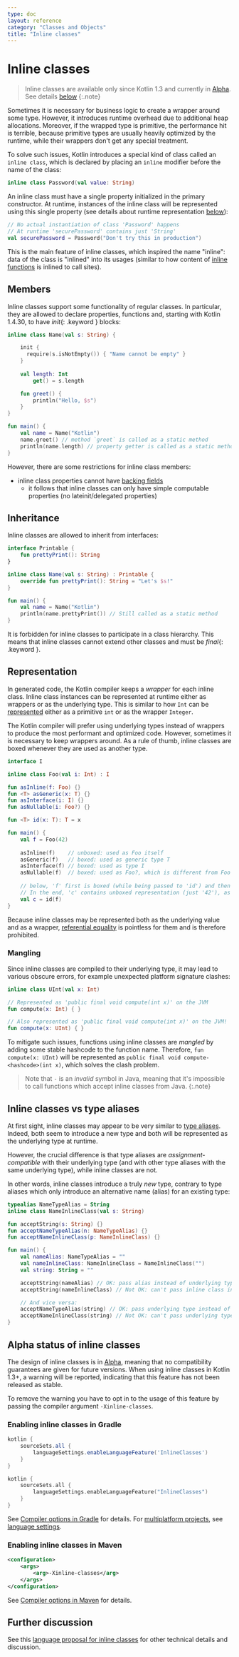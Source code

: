 ```yaml
---
type: doc
layout: reference
category: "Classes and Objects"
title: "Inline classes"
---
```


# Inline classes

> Inline classes are available only since Kotlin 1.3 and currently in [Alpha](evolution/components-stability.html). See details [below](#alpha-status-of-inline-classes)
{:.note}

Sometimes it is necessary for business logic to create a wrapper around some type. However, it introduces runtime overhead due to additional heap allocations. Moreover, if the wrapped type is primitive, the performance hit is terrible, because primitive types are usually heavily optimized by the runtime, while their wrappers don't get any special treatment. 

To solve such issues, Kotlin introduces a special kind of class called an `inline class`, which is declared by placing an `inline` modifier before the name of the class:

<div class="sample" markdown="1" theme="idea" data-highlight-only>

```kotlin
inline class Password(val value: String)
```  

</div>

An inline class must have a single property initialized in the primary constructor. At runtime, instances of the inline class will be represented using this single property (see details about runtime representation [below](#representation)):

<div class="sample" markdown="1" theme="idea" data-highlight-only>

```kotlin
// No actual instantiation of class 'Password' happens
// At runtime 'securePassword' contains just 'String'
val securePassword = Password("Don't try this in production") 
```

</div>

This is the main feature of inline classes, which inspired the name "inline": data of the class is "inlined" into its usages (similar to how content of [inline functions](inline-functions.html) is inlined to call sites).

## Members

Inline classes support some functionality of regular classes. In particular, they are allowed to declare properties, functions and, starting with Kotlin 1.4.30, to have *init*{: .keyword } blocks:

<div class="sample" markdown="1" theme="idea" data-min-compiler-version="1.3">

```kotlin
inline class Name(val s: String) {

    init {
      require(s.isNotEmpty()) { "Name cannot be empty" }
    }
    
    val length: Int
        get() = s.length

    fun greet() {
        println("Hello, $s")
    }
}    

fun main() {
    val name = Name("Kotlin")
    name.greet() // method `greet` is called as a static method
    println(name.length) // property getter is called as a static method
}
```

</div>

However, there are some restrictions for inline class members:
* inline class properties cannot have [backing fields](properties.html#backing-fields)
    * it follows that inline classes can only have simple computable properties (no lateinit/delegated properties)


## Inheritance

Inline classes are allowed to inherit from interfaces:

<div class="sample" markdown="1" theme="idea" data-min-compiler-version="1.3">

```kotlin
interface Printable {
    fun prettyPrint(): String
}

inline class Name(val s: String) : Printable {
    override fun prettyPrint(): String = "Let's $s!"
}    

fun main() {
    val name = Name("Kotlin")
    println(name.prettyPrint()) // Still called as a static method
}
```  

</div>

It is forbidden for inline classes to participate in a class hierarchy. This means that inline classes cannot extend other classes and must be *final*{: .keyword }.

## Representation

In generated code, the Kotlin compiler keeps a *wrapper* for each inline class. Inline class instances can be represented at runtime either as wrappers or as the underlying type. This is similar to how `Int` can be [represented](basic-types.html#representation) either as a primitive `int` or as the wrapper `Integer`.

The Kotlin compiler will prefer using underlying types instead of wrappers to produce the most performant and optimized code. However, sometimes it is necessary to keep wrappers around. As a rule of thumb, inline classes are boxed whenever they are used as another type.

<div class="sample" markdown="1" theme="idea" data-highlight-only>

```kotlin
interface I

inline class Foo(val i: Int) : I

fun asInline(f: Foo) {}
fun <T> asGeneric(x: T) {}
fun asInterface(i: I) {}
fun asNullable(i: Foo?) {}

fun <T> id(x: T): T = x

fun main() {
    val f = Foo(42) 
    
    asInline(f)    // unboxed: used as Foo itself
    asGeneric(f)   // boxed: used as generic type T
    asInterface(f) // boxed: used as type I
    asNullable(f)  // boxed: used as Foo?, which is different from Foo
    
    // below, 'f' first is boxed (while being passed to 'id') and then unboxed (when returned from 'id') 
    // In the end, 'c' contains unboxed representation (just '42'), as 'f' 
    val c = id(f)  
}
```  

</div>

Because inline classes may be represented both as the underlying value and as a wrapper, [referential equality](equality.html#referential-equality) is pointless for them and is therefore prohibited.

### Mangling

Since inline classes are compiled to their underlying type, it may lead to various obscure errors, for example unexpected platform signature clashes:

<div class="sample" markdown="1" theme="idea" data-highlight-only>

```kotlin
inline class UInt(val x: Int)

// Represented as 'public final void compute(int x)' on the JVM
fun compute(x: Int) { }

// Also represented as 'public final void compute(int x)' on the JVM!
fun compute(x: UInt) { }
```

</div>

To mitigate such issues, functions using inline classes are *mangled* by adding some stable hashcode to the function name. Therefore, `fun compute(x: UInt)` will be represented as `public final void compute-<hashcode>(int x)`, which solves the clash problem.

> Note that `-` is an *invalid* symbol in Java, meaning that it's impossible to call functions which accept inline classes from Java.
{:.note}

## Inline classes vs type aliases

At first sight, inline classes may appear to be very similar to [type aliases](type-aliases.html). Indeed, both seem to introduce a new type and both will be represented as the underlying type at runtime.

However, the crucial difference is that type aliases are *assignment-compatible* with their underlying type (and with other type aliases with the same underlying type), while inline classes are not.

In other words, inline classes introduce a truly _new_ type, contrary to type aliases which only introduce an alternative name (alias) for an existing type:

<div class="sample" markdown="1" theme="idea" data-highlight-only>

```kotlin
typealias NameTypeAlias = String
inline class NameInlineClass(val s: String)

fun acceptString(s: String) {}
fun acceptNameTypeAlias(n: NameTypeAlias) {}
fun acceptNameInlineClass(p: NameInlineClass) {}

fun main() {
    val nameAlias: NameTypeAlias = ""
    val nameInlineClass: NameInlineClass = NameInlineClass("")
    val string: String = ""

    acceptString(nameAlias) // OK: pass alias instead of underlying type
    acceptString(nameInlineClass) // Not OK: can't pass inline class instead of underlying type

    // And vice versa:
    acceptNameTypeAlias(string) // OK: pass underlying type instead of alias
    acceptNameInlineClass(string) // Not OK: can't pass underlying type instead of inline class
}
```

</div>


## Alpha status of inline classes

The design of inline classes is in [Alpha](evolution/components-stability.html), meaning that no compatibility guarantees are given for future versions. When using inline classes in Kotlin 1.3+, a warning will be reported, indicating that this feature has not been released as stable.

To remove the warning you have to opt in to the usage of this feature by passing the compiler argument `-Xinline-classes`.

### Enabling inline classes in Gradle

<div class="multi-language-sample" data-lang="groovy">
<div class="sample" markdown="1" theme="idea" mode="groovy" data-lang="groovy">

```groovy
kotlin {
    sourceSets.all {
        languageSettings.enableLanguageFeature('InlineClasses')
    }
}
```

</div>
</div>

<div class="multi-language-sample" data-lang="kotlin">
<div class="sample" markdown="1" theme="idea" mode="kotlin" data-lang="kotlin" data-highlight-only>

```kotlin
kotlin {
    sourceSets.all {
        languageSettings.enableLanguageFeature("InlineClasses")
    }
}
```

</div>
</div>

See [Compiler options in Gradle](using-gradle.html#compiler-options) for details. For [multiplatform projects](mpp-intro.html), 
see [language settings](mpp-dsl-reference.html#language-settings).

### Enabling inline classes in Maven

<div class="sample" markdown="1" theme="idea" mode='xml'>

```xml
<configuration>
    <args>
        <arg>-Xinline-classes</arg> 
    </args>
</configuration>
```

</div>

See [Compiler options in Maven](using-maven.html#specifying-compiler-options) for details.

## Further discussion

See this [language proposal for inline classes](https://github.com/Kotlin/KEEP/blob/master/proposals/inline-classes.md) for other technical details and discussion.
